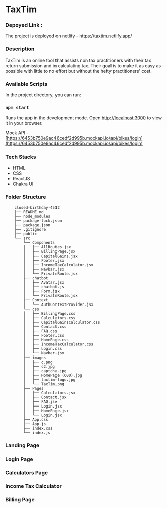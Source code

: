 # TaxTim

### Depoyed Link : 
The project is deployed on netlify - https://taxtim.netlify.app/


### Description

TaxTim is an online tool that assists non tax practitioners with their tax return submission and in calculating tax. Their goal is to make it as easy as possible with little to no effort but without the hefty practitioners' cost.


### Available Scripts
In the project directory, you can run:

### `npm start`

Runs the app in the development mode.
Open [http://localhost:3000](http://localhost:3000) to view it in your browser.

Mock API - [https://6453b750e9ac46cedf2d995b.mockapi.io/api/bikes/login](https://6453b750e9ac46cedf2d995b.mockapi.io/api/bikes/login)


### Tech Stacks

- HTML
- CSS
- ReactJS
- Chakra UI


### Folder Structure

```
    closed-birthday-4512
    ├── README.md
    ├── node_modules
    ├── package-lock.json
    ├── package.json
    ├── .gitignore
    ├── public
    └── src
        └── Components
        │   ├── AllRoutes.jsx
        │   ├── BillingPage.jsx
        │   ├── CapitalGains.jsx
        │   ├── Footer.jsx
        │   ├── IncomeTaxCalculator.jsx
        │   ├── Navbar.jsx
        │   └── PrivateRoute.jsx
        ├── chatbot
        │   ├── Avatar.jsx
        │   ├── chatbot.js
        │   ├── Form.jsx
        │   └── PrivateRoute.jsx
        ├── Context
        │   └── AuthContextProvider.jsx
        └── css
        │   ├── BillingPage.css
        │   ├── Calculators.css
        │   ├── CapitalGainsCalculator.css
        │   ├── Contact.css
        │   ├── FAQ.css
        │   ├── Footer.css
        │   ├── HomePage.css
        │   ├── IncomeTaxCalculator.css
        │   ├── Login.css
        │   └── Navbar.jsx
        ├── images
        │   ├── c.png
        │   ├── c2.jpg
        │   ├── captcha.jpg
        │   ├── HomePage (600).jpg
        │   ├── taxtim-logo.jpg
        │   └── TaxTim.png
        ├── Pages
        │   ├── Calculators.jsx
        │   ├── Contact.jsx
        │   ├── FAQ.jsx
        │   ├── Login.jsx
        │   ├── HomePage.jsx
        │   └── Login.jsx
        ├── App.css
        ├── App.js
        ├── index.css
        └── index.js
```

### Landing Page


### Login Page


### Calculators Page


### Income Tax Calculator


### Billing Page
